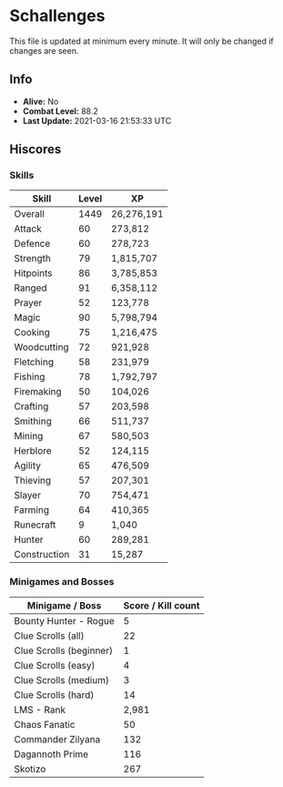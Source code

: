 # Schallenges

This file is updated at minimum every minute. It will only be changed if changes are seen.

## Info

 - **Alive:** No
 - **Combat Level:** 88.2
 - **Last Update:** 2021-03-16 21:53:33 UTC

## Hiscores

### Skills

| Skill | Level | XP |
|--|--|--|
| Overall | 1449 | 26,276,191 |
| Attack | 60 | 273,812 |
| Defence | 60 | 278,723 |
| Strength | 79 | 1,815,707 |
| Hitpoints | 86 | 3,785,853 |
| Ranged | 91 | 6,358,112 |
| Prayer | 52 | 123,778 |
| Magic | 90 | 5,798,794 |
| Cooking | 75 | 1,216,475 |
| Woodcutting | 72 | 921,928 |
| Fletching | 58 | 231,979 |
| Fishing | 78 | 1,792,797 |
| Firemaking | 50 | 104,026 |
| Crafting | 57 | 203,598 |
| Smithing | 66 | 511,737 |
| Mining | 67 | 580,503 |
| Herblore | 52 | 124,115 |
| Agility | 65 | 476,509 |
| Thieving | 57 | 207,301 |
| Slayer | 70 | 754,471 |
| Farming | 64 | 410,365 |
| Runecraft | 9 | 1,040 |
| Hunter | 60 | 289,281 |
| Construction | 31 | 15,287 |

### Minigames and Bosses

| Minigame / Boss | Score / Kill count |
|--|--|
| Bounty Hunter - Rogue | 5 |
| Clue Scrolls (all) | 22 |
| Clue Scrolls (beginner) | 1 |
| Clue Scrolls (easy) | 4 |
| Clue Scrolls (medium) | 3 |
| Clue Scrolls (hard) | 14 |
| LMS - Rank | 2,981 |
| Chaos Fanatic | 50 |
| Commander Zilyana | 132 |
| Dagannoth Prime | 116 |
| Skotizo | 267 |
